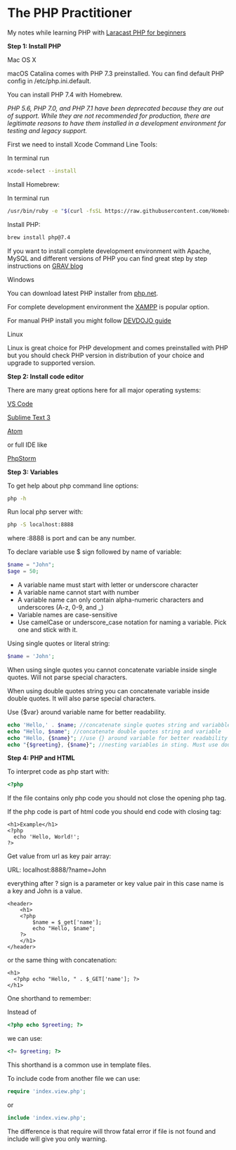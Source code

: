 # The PHP Practitioner

My notes while learning PHP with [Laracast PHP for beginners](https://laracasts.com/series/php-for-beginners/)

**Step 1: Install PHP**

Mac OS X

macOS Catalina comes with PHP 7.3 preinstalled. You can find default PHP config in /etc/php.ini.default.

You can install PHP 7.4 with Homebrew.

_PHP 5.6, PHP 7.0, and PHP 7.1 have been deprecated because they are out of support. While they are not recommended for production, there are legitimate reasons to have them installed in a development environment for testing and legacy support._

First we need to install Xcode Command Line Tools:

In terminal run

```bash
xcode-select --install
```

Install Homebrew:

In terminal run

```bash
/usr/bin/ruby -e "$(curl -fsSL https://raw.githubusercontent.com/Homebrew/install/master/install)"
```

Install PHP:

```bash
brew install php@7.4
```

If you want to install complete development environment with Apache, MySQL and different versions of PHP you can find great step by step instructions on [GRAV blog](https://getgrav.org/blog/macos-catalina-apache-multiple-php-versions)

Windows

You can download latest PHP installer from [php.net](https://www.php.net/downloads.php).

For complete development environment the [XAMPP](https://www.apachefriends.org/index.html) is popular option.

For manual PHP install you might follow [DEVDOJO guide](https://devdojo.com/tutorials/installing-php-on-windows)

Linux

Linux is great choice for PHP development and comes preinstalled with PHP but you should check PHP version in distribution of your choice and upgrade to supported version.

**Step 2: Install code editor**

There are many great options here for all major operating systems:

[VS Code](https://code.visualstudio.com/)

[Sublime Text 3](https://www.sublimetext.com/)

[Atom](https://atom.io/)

or full IDE like

[PhpStorm](https://www.jetbrains.com/phpstorm/)

**Step 3: Variables**

To get help about php command line options:

```bash
php -h


```

Run local php server with:

```bash
php -S localhost:8888
```

where :8888 is port and can be any number.

To declare variable use \$ sign followed by name of variable:

```php
$name = "John";
$age = 50;
```

- A variable name must start with letter or underscore character
- A variable name cannot start with number
- A variable name can only contain alpha-numeric characters and underscores (A-z, 0-9, and \_)
- Variable names are case-sensitive
- Use camelCase or underscore_case notation for naming a variable. Pick one and stick with it.

Using single quotes or literal string:

```php
$name = 'John';
```

When using single quotes you cannot concatenate variable inside single quotes. Will not parse special characters.

When using double quotes string you can concatenate variable inside double quotes. It will also parse special characters.

Use {\$var} around variable name for better readability.

```php
echo 'Hello,' . $name; //concatenate single quotes string and variabble
echo "Hello, $name"; //concatenate double quotes string and variable
echo "Hello, {$name}"; //use {} around variable for better readability
echo "{$greeting}, {$name}"; //nesting variables in sting. Must use double quotes
```

**Step 4: PHP and HTML**

To interpret code as php start with:

```php
<?php
```

If the file contains only php code you should not close the opening php tag.

If the php code is part of html code you should end code with closing tag:

```php+HTML
<h1>Example</h1>
<?php
  echo 'Hello, World!';
?>
```

Get value from url as key pair array:

URL: localhost:8888/?name=John

everything after ? sign is a parameter or key value pair in this case name is a key and John is a value.

```php+HTML
<header>
	<h1>
  	<?php
  		$name = $_get['name'];
  		echo "Hello, $name";
  	?>
	</h1>
</header>
```

or the same thing with concatenation:

```php+HTML
<h1>
  <?php echo "Hello, " . $_GET['name']; ?>
</h1>
```

One shorthand to remember:

Instead of

```php
<?php echo $greeting; ?>
```

we can use:

```php
<?= $greeting; ?>
```

This shorthand is a common use in template files.

To include code from another file we can use:

```php
require 'index.view.php';
```

or

```php
include 'index.view.php';
```

The difference is that require will throw fatal error if file is not found and include will give you only warning.
